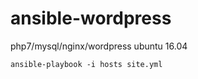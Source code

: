 # ansible-wordpress
php7/mysql/nginx/wordpress ubuntu 16.04

```
ansible-playbook -i hosts site.yml
```
